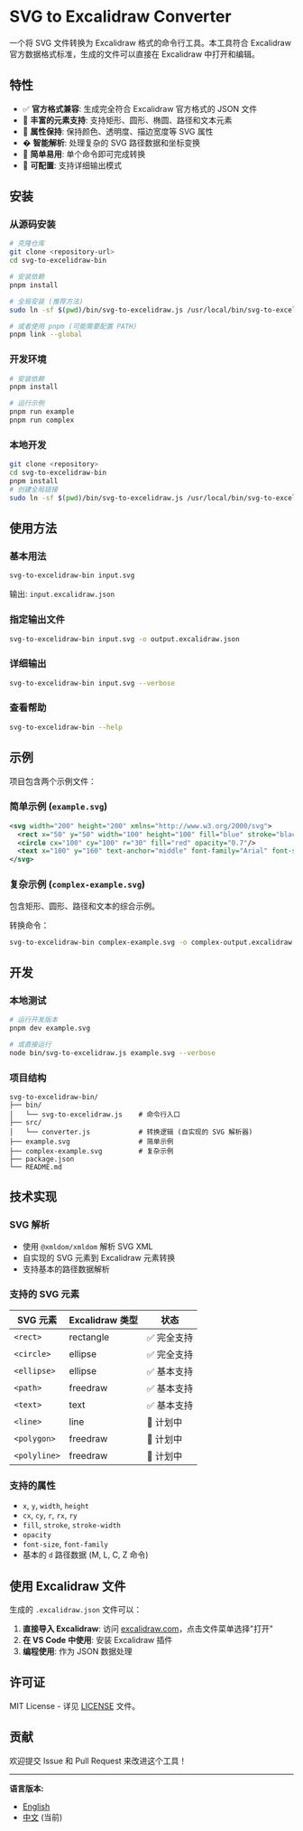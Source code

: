 # SVG to Excalidraw Converter

一个将 SVG 文件转换为 Excalidraw 格式的命令行工具。本工具符合 Excalidraw 官方数据格式标准，生成的文件可以直接在 Excalidraw 中打开和编辑。

## 特性

- ✅ **官方格式兼容**: 生成完全符合 Excalidraw 官方格式的 JSON 文件
- 🎨 **丰富的元素支持**: 支持矩形、圆形、椭圆、路径和文本元素
- 🎯 **属性保持**: 保持颜色、透明度、描边宽度等 SVG 属性
- � **智能解析**: 处理复杂的 SVG 路径数据和坐标变换
- 🚀 **简单易用**: 单个命令即可完成转换
- 🔧 **可配置**: 支持详细输出模式

## 安装

### 从源码安装

```bash
# 克隆仓库
git clone <repository-url>
cd svg-to-excelidraw-bin

# 安装依赖
pnpm install

# 全局安装 (推荐方法)
sudo ln -sf $(pwd)/bin/svg-to-excelidraw.js /usr/local/bin/svg-to-excelidraw-bin

# 或者使用 pnpm (可能需要配置 PATH)
pnpm link --global
```

### 开发环境

```bash
# 安装依赖
pnpm install

# 运行示例
pnpm run example
pnpm run complex
```

### 本地开发
```bash
git clone <repository>
cd svg-to-excelidraw-bin
pnpm install
# 创建全局链接
sudo ln -sf $(pwd)/bin/svg-to-excelidraw.js /usr/local/bin/svg-to-excelidraw-bin
```

## 使用方法

### 基本用法
```bash
svg-to-excelidraw-bin input.svg
```
输出: `input.excalidraw.json`

### 指定输出文件
```bash
svg-to-excelidraw-bin input.svg -o output.excalidraw.json
```

### 详细输出
```bash
svg-to-excelidraw-bin input.svg --verbose
```

### 查看帮助
```bash
svg-to-excelidraw-bin --help
```

## 示例

项目包含两个示例文件：

### 简单示例 (`example.svg`)
```xml
<svg width="200" height="200" xmlns="http://www.w3.org/2000/svg">
  <rect x="50" y="50" width="100" height="100" fill="blue" stroke="black" stroke-width="2"/>
  <circle cx="100" cy="100" r="30" fill="red" opacity="0.7"/>
  <text x="100" y="160" text-anchor="middle" font-family="Arial" font-size="16">Hello SVG</text>
</svg>
```

### 复杂示例 (`complex-example.svg`)
包含矩形、圆形、路径和文本的综合示例。

转换命令：
```bash
svg-to-excelidraw-bin complex-example.svg -o complex-output.excalidraw.json --verbose
```

## 开发

### 本地测试
```bash
# 运行开发版本
pnpm dev example.svg

# 或直接运行
node bin/svg-to-excelidraw.js example.svg --verbose
```

### 项目结构
```
svg-to-excelidraw-bin/
├── bin/
│   └── svg-to-excelidraw.js    # 命令行入口
├── src/
│   └── converter.js            # 转换逻辑 (自实现的 SVG 解析器)
├── example.svg                 # 简单示例
├── complex-example.svg         # 复杂示例
├── package.json
└── README.md
```

## 技术实现

### SVG 解析
- 使用 `@xmldom/xmldom` 解析 SVG XML
- 自实现的 SVG 元素到 Excalidraw 元素转换
- 支持基本的路径数据解析

### 支持的 SVG 元素
| SVG 元素 | Excalidraw 类型 | 状态 |
|---------|----------------|------|
| `<rect>` | rectangle | ✅ 完全支持 |
| `<circle>` | ellipse | ✅ 完全支持 |
| `<ellipse>` | ellipse | ✅ 基本支持 |
| `<path>` | freedraw | ✅ 基本支持 |
| `<text>` | text | ✅ 基本支持 |
| `<line>` | line | 🚧 计划中 |
| `<polygon>` | freedraw | 🚧 计划中 |
| `<polyline>` | freedraw | 🚧 计划中 |

### 支持的属性
- `x`, `y`, `width`, `height`
- `cx`, `cy`, `r`, `rx`, `ry`
- `fill`, `stroke`, `stroke-width`
- `opacity`
- `font-size`, `font-family`
- 基本的 `d` 路径数据 (M, L, C, Z 命令)

## 使用 Excalidraw 文件

生成的 `.excalidraw.json` 文件可以：

1. **直接导入 Excalidraw**: 访问 [excalidraw.com](https://excalidraw.com)，点击文件菜单选择"打开"
2. **在 VS Code 中使用**: 安装 Excalidraw 插件
3. **编程使用**: 作为 JSON 数据处理

## 许可证

MIT License - 详见 [LICENSE](LICENSE) 文件。

## 贡献

欢迎提交 Issue 和 Pull Request 来改进这个工具！

---

**语言版本:**
- [English](README.md)
- [中文](README-cn.md) (当前)
